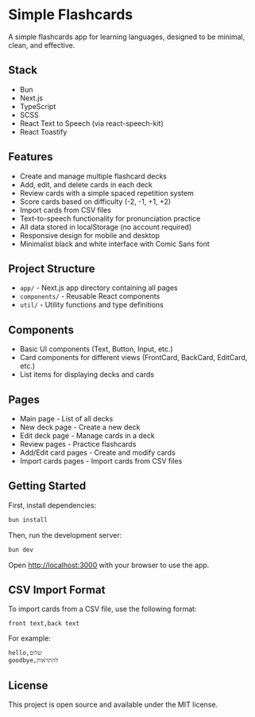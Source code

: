 # Simple Flashcards

A simple flashcards app for learning languages, designed to be minimal, clean, and effective.

## Stack
- Bun
- Next.js
- TypeScript
- SCSS
- React Text to Speech (via react-speech-kit)
- React Toastify

## Features
- Create and manage multiple flashcard decks
- Add, edit, and delete cards in each deck
- Review cards with a simple spaced repetition system
- Score cards based on difficulty (-2, -1, +1, +2)
- Import cards from CSV files
- Text-to-speech functionality for pronunciation practice
- All data stored in localStorage (no account required)
- Responsive design for mobile and desktop
- Minimalist black and white interface with Comic Sans font

## Project Structure
- `app/` - Next.js app directory containing all pages
- `components/` - Reusable React components
- `util/` - Utility functions and type definitions

## Components
- Basic UI components (Text, Button, Input, etc.)
- Card components for different views (FrontCard, BackCard, EditCard, etc.)
- List items for displaying decks and cards

## Pages
- Main page - List of all decks
- New deck page - Create a new deck
- Edit deck page - Manage cards in a deck
- Review pages - Practice flashcards
- Add/Edit card pages - Create and modify cards
- Import cards pages - Import cards from CSV files

## Getting Started

First, install dependencies:

```bash
bun install
```

Then, run the development server:

```bash
bun dev
```

Open [http://localhost:3000](http://localhost:3000) with your browser to use the app.

## CSV Import Format

To import cards from a CSV file, use the following format:
```
front text,back text
```

For example:
```
hello,שלום
goodbye,להתראות
```

## License
This project is open source and available under the MIT license.